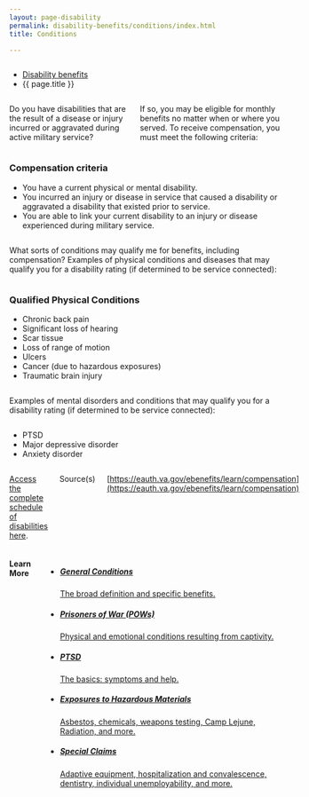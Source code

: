 ```yaml
---
layout: page-disability
permalink: disability-benefits/conditions/index.html
title: Conditions

---
```


<div class="splash" markdown="0">
<div class="row" markdown="0">
<div class="small-12 columns" markdown="0">


<ul class="breadcrumbs" role="menubar" aria-label="Primary">
<li class="parent"><a href="{{ site.url }}/disability-benefits/">Disability benefits</a></li>
<li class="active">{{ page.title }}</li>
</ul>

</div>
</div>
</div>

<div class="main" role="main" markdown="0">
<div class="section one" markdown="0">
<div class="primary" markdown="0">
<div class="row" markdown="0">
<div class="small-12 columns" markdown="1">

Do you have disabilities that are the result of a disease or injury incurred or aggravated during active military service?

If so, you may be eligible for monthly benefits no matter when or where you served. To receive compensation, you must meet the following criteria:

</div>

<div class="small-12 columns" markdown="0">
<div class="call-out" markdown="1">

### Compensation criteria

- You have a current physical or mental disability.
- You incurred an injury or disease in service that caused a disability or aggravated a disability that existed prior to service.
- You are able to link your current disability to an injury or disease experienced during military service.

</div>
</div>

<div class="small-12 columns" markdown="1">

What sorts of conditions may qualify me for benefits, including compensation?
Examples of physical conditions and diseases that may qualify you for a disability rating (if determined to be service connected):

</div>

<div class="small-12 columns" markdown="0">
<div class="call-out" markdown="1">

### Qualified Physical Conditions

- Chronic back pain
- Significant loss of hearing
- Scar tissue
- Loss of range of motion
- Ulcers
- Cancer (due to hazardous exposures)
- Traumatic brain injury

</div>
</div>

<div class="small-12 columns" markdown="1">

Examples of mental disorders and conditions that may qualify you for a disability rating (if determined to be service connected):

</div>

<div class="small-12 columns" markdown="0">
<div class="call-out" markdown="1">

- PTSD
- Major depressive disorder
- Anxiety disorder

</div>
</div>

<div class="small-12 columns" markdown="1">

[Access the complete schedule of disabilities here](http://www.benefits.va.gov/warms/bookc.asp).

Source(s)

[https://eauth.va.gov/ebenefits/learn/compensation](https://eauth.va.gov/ebenefits/learn/compensation)

</div>
</div>
</div>

<div class="navigation">
<div class="row">
<div class="small-12 columns">

<h4>Learn More</h4>

<ul class="small-block-grid-1 medium-block-grid-3 cards small">
<li>
<a href="{{ site.url }}/disability-benefits/conditions/general-conditions/">
<h5 class="alternate">General Conditions</h5>
<p>The broad definition and specific benefits.</p>
</a>
</li>


<li>
<a href="{{ site.url }}/disability-benefits/conditions/pow/">
<h5 class="alternate">Prisoners of War (<abbr>POW</abbr>s)</h5>
<p>Physical and emotional conditions resulting from captivity.</p>
</a>
</li>


<li>
<a href="{{ site.url }}/disability-benefits/conditions/ptsd/">
<h5 class="alternate">PTSD</h5>
<p>The basics: symptoms and help.</p>
</a>
</li>

<li>
<a href="{{ site.url }}/disability-benefits/conditions/exposures-to-hazardous-materials/">
<h5 class="alternate">Exposures to Hazardous Materials</h5>
<p>Asbestos, chemicals, weapons testing, Camp Lejune, Radiation, and more.</p>
</a>
</li>


<li>
<a href="{{ site.url }}/disability-benefits/conditions/special-claims/">
<h5 class="alternate">Special Claims</h5>
<p>Adaptive equipment, hospitalization and convalescence, dentistry, individual unemployability, and more.</p>
</a>
</li>

</ul>
</div>
</div>
</div>

</div>
